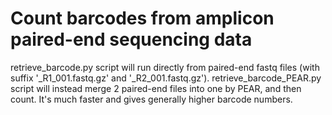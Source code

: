 # Count barcodes from amplicon paired-end sequencing data

retrieve_barcode.py script will run directly from paired-end fastq files (with suffix '_R1_001.fastq.gz' and '_R2_001.fastq.gz').
retrieve_barcode_PEAR.py script will instead merge 2 paired-end files into one by PEAR, and then count. It's much faster and gives generally higher barcode numbers.
